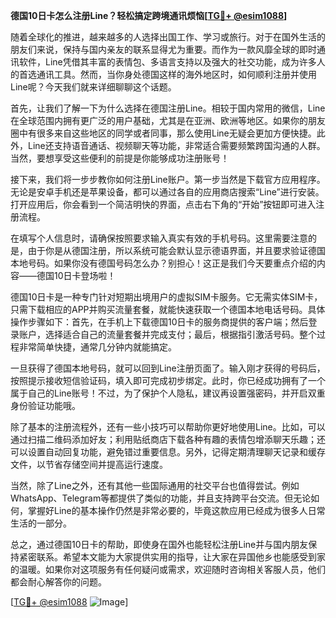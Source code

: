 **德国10日卡怎么注册Line？轻松搞定跨境通讯烦恼[[TG💪+ @esim1088](https://t.me/s/esim1088)]**

随着全球化的推进，越来越多的人选择出国工作、学习或旅行。对于在国外生活的朋友们来说，保持与国内亲友的联系显得尤为重要。而作为一款风靡全球的即时通讯软件，Line凭借其丰富的表情包、多语言支持以及强大的社交功能，成为许多人的首选通讯工具。然而，当你身处德国这样的海外地区时，如何顺利注册并使用Line呢？今天我们就来详细聊聊这个话题。

首先，让我们了解一下为什么选择在德国注册Line。相较于国内常用的微信，Line在全球范围内拥有更广泛的用户基础，尤其是在亚洲、欧洲等地区。如果你的朋友圈中有很多来自这些地区的同学或者同事，那么使用Line无疑会更加方便快捷。此外，Line还支持语音通话、视频聊天等功能，非常适合需要频繁跨国沟通的人群。当然，要想享受这些便利的前提是你能够成功注册账号！

接下来，我们将一步步教你如何注册Line账户。第一步当然是下载官方应用程序。无论是安卓手机还是苹果设备，都可以通过各自的应用商店搜索“Line”进行安装。打开应用后，你会看到一个简洁明快的界面，点击右下角的“开始”按钮即可进入注册流程。

在填写个人信息时，请确保按照要求输入真实有效的手机号码。这里需要注意的是，由于你是从德国注册，所以系统可能会默认显示德语界面，并且要求验证德国本地号码。如果你没有德国号码怎么办？别担心！这正是我们今天要重点介绍的内容——德国10日卡登场啦！

德国10日卡是一种专门针对短期出境用户的虚拟SIM卡服务。它无需实体SIM卡，只需下载相应的APP并购买流量套餐，就能快速获取一个德国本地电话号码。具体操作步骤如下：首先，在手机上下载德国10日卡的服务商提供的客户端；然后登录账户，选择适合自己的流量套餐并完成支付；最后，根据指引激活号码。整个过程非常简单快捷，通常几分钟内就能搞定。

一旦获得了德国本地号码，就可以回到Line注册页面了。输入刚才获得的号码后，按照提示接收短信验证码，填入即可完成初步绑定。此时，你已经成功拥有了一个属于自己的Line账号！不过，为了保护个人隐私，建议再设置强密码，并开启双重身份验证功能哦。

除了基本的注册流程外，还有一些小技巧可以帮助你更好地使用Line。比如，可以通过扫描二维码添加好友；利用贴纸商店下载各种有趣的表情包增添聊天乐趣；还可以设置自动回复功能，避免错过重要信息。另外，记得定期清理聊天记录和缓存文件，以节省存储空间并提高运行速度。

当然，除了Line之外，还有其他一些国际通用的社交平台也值得尝试。例如WhatsApp、Telegram等都提供了类似的功能，并且支持跨平台交流。但无论如何，掌握好Line的基本操作仍然是非常必要的，毕竟这款应用已经成为很多人日常生活的一部分。

总之，通过德国10日卡的帮助，即使身在国外也能轻松注册Line并与国内朋友保持紧密联系。希望本文能为大家提供实用的指导，让大家在异国他乡也能感受到家的温暖。如果你对这项服务有任何疑问或需求，欢迎随时咨询相关客服人员，他们都会耐心解答你的问题。

[[TG💪+ @esim1088](https://t.me/s/esim1088) ![Image](https://i.postimg.cc/4NQfJmqS/Snipaste-2025-05-13-00-14-12.png)]